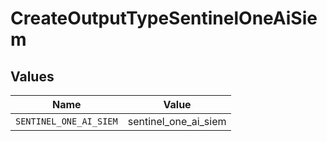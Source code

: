# CreateOutputTypeSentinelOneAiSiem


## Values

| Name                   | Value                  |
| ---------------------- | ---------------------- |
| `SENTINEL_ONE_AI_SIEM` | sentinel_one_ai_siem   |